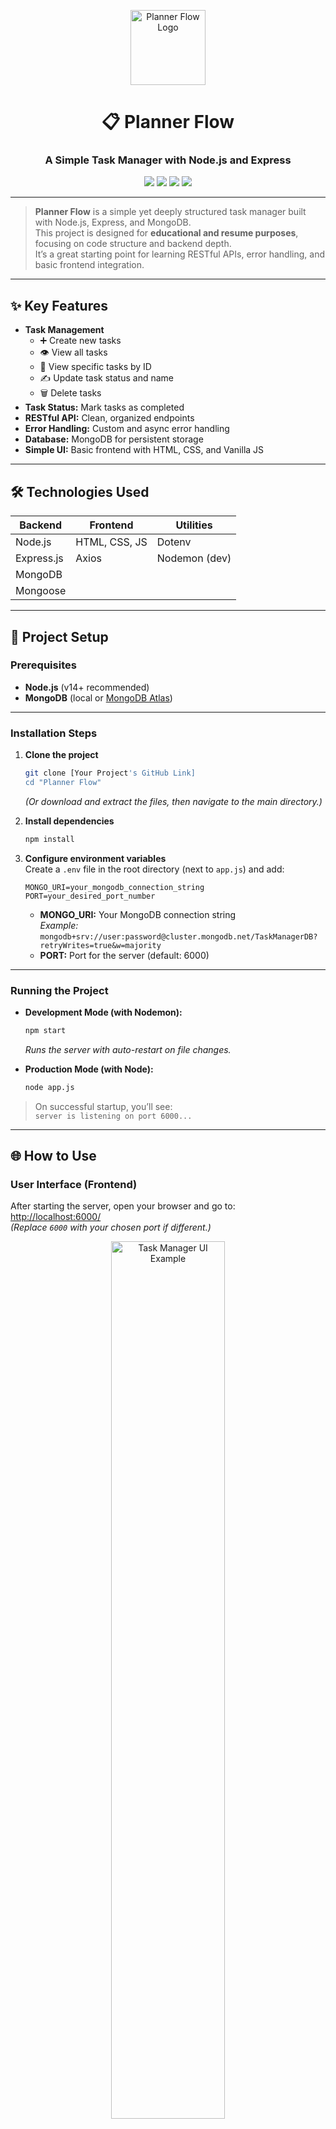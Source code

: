 <p align="center">
  <img src="https://cdn-icons-png.flaticon.com/512/3132/3132693.png" width="120" alt="Planner Flow Logo" />
</p>

<h1 align="center"><b>📋 Planner Flow</b></h1>
<h3 align="center">A Simple Task Manager with Node.js and Express</h3>

<p align="center">
  <img src="https://img.shields.io/badge/Node.js-14%2B-brightgreen?logo=node.js" />
  <img src="https://img.shields.io/badge/Express.js-4.x-blue?logo=express" />
  <img src="https://img.shields.io/badge/MongoDB-5.x-green?logo=mongodb" />
  <img src="https://img.shields.io/badge/License-ISC-yellow" />
</p>

---

> **Planner Flow** is a simple yet deeply structured task manager built with Node.js, Express, and MongoDB.  
> This project is designed for **educational and resume purposes**, focusing on code structure and backend depth.  
> It’s a great starting point for learning RESTful APIs, error handling, and basic frontend integration.

---

## ✨ Key Features

- **Task Management**
  - ➕ Create new tasks
  - 👁️ View all tasks
  - 🔎 View specific tasks by ID
  - ✍️ Update task status and name
  - 🗑️ Delete tasks
- **Task Status:** Mark tasks as completed
- **RESTful API:** Clean, organized endpoints
- **Error Handling:** Custom and async error handling
- **Database:** MongoDB for persistent storage
- **Simple UI:** Basic frontend with HTML, CSS, and Vanilla JS

---

## 🛠️ Technologies Used

| Backend    | Frontend      | Utilities     |
| ---------- | ------------- | ------------- |
| Node.js    | HTML, CSS, JS | Dotenv        |
| Express.js | Axios         | Nodemon (dev) |
| MongoDB    |               |               |
| Mongoose   |               |               |

---

## 🚀 Project Setup

### **Prerequisites**

- **Node.js** (v14+ recommended)
- **MongoDB** (local or [MongoDB Atlas](https://www.mongodb.com/atlas/database))

---

### **Installation Steps**

1. **Clone the project**

   ```bash
   git clone [Your Project's GitHub Link]
   cd "Planner Flow"
   ```

   _(Or download and extract the files, then navigate to the main directory.)_

2. **Install dependencies**

   ```bash
   npm install
   ```

3. **Configure environment variables**  
   Create a `.env` file in the root directory (next to `app.js`) and add:
   ```
   MONGO_URI=your_mongodb_connection_string
   PORT=your_desired_port_number
   ```
   - **MONGO_URI:** Your MongoDB connection string  
     _Example:_  
     `mongodb+srv://user:password@cluster.mongodb.net/TaskManagerDB?retryWrites=true&w=majority`
   - **PORT:** Port for the server (default: 6000)

---

### **Running the Project**

- **Development Mode (with Nodemon):**

  ```bash
  npm start
  ```

  _Runs the server with auto-restart on file changes._

- **Production Mode (with Node):**
  ```bash
  node app.js
  ```

> On successful startup, you’ll see:  
> `server is listening on port 6000...`

---

## 🌐 How to Use

### **User Interface (Frontend)**

After starting the server, open your browser and go to:  
[http://localhost:6000/](http://localhost:6000/)  
_(Replace `6000` with your chosen port if different.)_

<p align="center">
  <img src="https://cdn.dribbble.com/users/63407/screenshots/15187010/media/5e7e2e7e6e8e7e7e7e7e7e7e7e7e7e.png?compress=1&resize=800x600" width="60%" alt="Task Manager UI Example" />
</p>

You can add, view, edit, and delete tasks via the simple web interface.

---

### **API Endpoints**

Interact with the RESTful API using tools like Postman or your own frontend.

| Method | Route               | Description                    |
| ------ | ------------------- | ------------------------------ |
| GET    | `/api/v1/tasks`     | Retrieve all tasks             |
| POST   | `/api/v1/tasks`     | Create a new task              |
| GET    | `/api/v1/tasks/:id` | Retrieve a specific task by ID |
| PATCH  | `/api/v1/tasks/:id` | Update a specific task by ID   |
| DELETE | `/api/v1/tasks/:id` | Delete a specific task by ID   |

**Example POST request to create a task:**

```json
POST /api/v1/tasks
Content-Type: application/json

{
  "name": "Buy groceries",
  "completed": false
}
```

---

## 📂 Project Structure

```
Planner Flow/
│
├── controllers/         # Controller logic for API requests
│   └── tasks.js         # CRUD functions for tasks
│
├── db/                  # Database connection settings
│   └── connect.js
│
├── errors/              # Custom error handling
│   └── custom-error.js
│
├── middleware/          # Middleware for request processing
│   ├── async.js
│   ├── error-handler.js
│   └── not-found.js
│
├── model/               # Data models
│   └── Task.js
│
├── public/              # Static and frontend files
│   ├── browser-app.js
│   ├── edit-task.js
│   ├── favicon.ico
│   ├── index.html
│   ├── main.css
│   ├── normalize.css
│   └── task.html
│
├── routes/              # API route definitions
│   └── tasks.js
│
├── .env                 # Environment variables
├── .gitignore           # Git ignore rules
├── app.js               # Main entry point
├── package-lock.json
└── package.json
```

---

## 📜 License

This project is licensed under the **MIT License**.  
See the LICENSE file for more details.

---

## 🙏 Acknowledgements

Thank you for checking out this project!  
Your feedback and suggestions are always welcome.

<p align="center">
  <img src="https://cdn-icons-png.flaticon.com/512/1828/1828884.png" width="60" alt="Thank You" />
</p>
